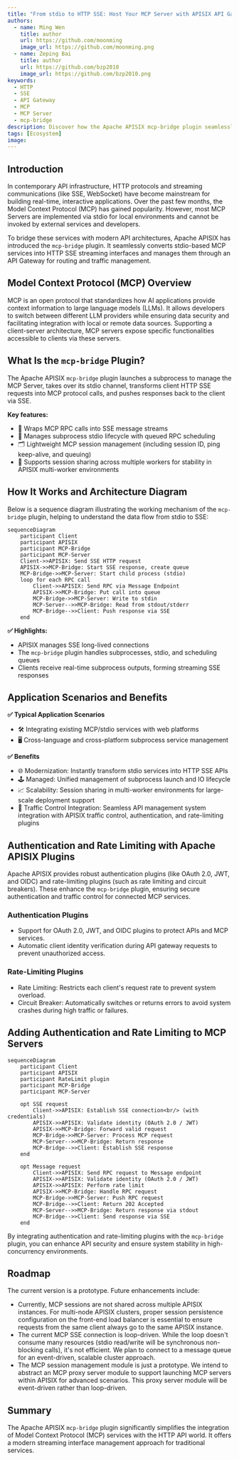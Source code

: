 ```yaml
---
title: "From stdio to HTTP SSE: Host Your MCP Server with APISIX API Gateway"
authors:
  - name: Ming Wen
    title: author
    url: https://github.com/moonming
    image_url: https://github.com/moonming.png
  - name: Zeping Bai
    title: author
    url: https://github.com/bzp2010
    image_url: https://github.com/bzp2010.png
keywords:
  - HTTP
  - SSE
  - API Gateway
  - MCP
  - MCP Server
  - mcp-bridge
description: Discover how the Apache APISIX mcp-bridge plugin seamlessly converts stdio-based MCP servers to scalable HTTP SSE services.
tags: [Ecosystem]
image: 
---
```


## Introduction

In contemporary API infrastructure, HTTP protocols and streaming communications (like SSE, WebSocket) have become mainstream for building real-time, interactive applications. Over the past few months, the Model Context Protocol (MCP) has gained popularity. However, most MCP Servers are implemented via stdio for local environments and cannot be invoked by external services and developers.

To bridge these services with modern API architectures, Apache APISIX has introduced the `mcp-bridge` plugin. It seamlessly converts stdio-based MCP services into HTTP SSE streaming interfaces and manages them through an API Gateway for routing and traffic management.

## Model Context Protocol (MCP) Overview

MCP is an open protocol that standardizes how AI applications provide context information to large language models (LLMs). It allows developers to switch between different LLM providers while ensuring data security and facilitating integration with local or remote data sources. Supporting a client-server architecture, MCP servers expose specific functionalities accessible to clients via these servers.

## What Is the `mcp-bridge` Plugin?

The Apache APISIX `mcp-bridge` plugin launches a subprocess to manage the MCP Server, takes over its stdio channel, transforms client HTTP SSE requests into MCP protocol calls, and pushes responses back to the client via SSE.

**Key features:**

- 📡 Wraps MCP RPC calls into SSE message streams
- 🔄 Manages subprocess stdio lifecycle with queued RPC scheduling
- 🗂️ Lightweight MCP session management (including session ID, ping keep-alive, and queuing)
- 🧰 Supports session sharing across multiple workers for stability in APISIX multi-worker environments

## How It Works and Architecture Diagram

Below is a sequence diagram illustrating the working mechanism of the `mcp-bridge` plugin, helping to understand the data flow from stdio to SSE:

```
sequenceDiagram
    participant Client
    participant APISIX
    participant MCP-Bridge
    participant MCP-Server
    Client->>APISIX: Send SSE HTTP request
    APISIX->>MCP-Bridge: Start SSE response, create queue
    MCP-Bridge->>MCP-Server: Start child process (stdio)
    loop for each RPC call
        Client->>APISIX: Send RPC via Message Endpoint
        APISIX->>MCP-Bridge: Put call into queue
        MCP-Bridge->>MCP-Server: Write to stdin
        MCP-Server-->>MCP-Bridge: Read from stdout/stderr
        MCP-Bridge-->>Client: Push response via SSE
    end
```

**✅ Highlights:**

- APISIX manages SSE long-lived connections
- The `mcp-bridge` plugin handles subprocesses, stdio, and scheduling queues
- Clients receive real-time subprocess outputs, forming streaming SSE responses

## Application Scenarios and Benefits

**✅ Typical Application Scenarios**

- 🛠️ Integrating existing MCP/stdio services with web platforms
- 🖥️ Cross-language and cross-platform subprocess service management

**✅ Benefits**

- 🌐 Modernization: Instantly transform stdio services into HTTP SSE APIs
- 🕹️ Managed: Unified management of subprocess launch and IO lifecycle
- 📈 Scalability: Session sharing in multi-worker environments for large-scale deployment support
- 🔄 Traffic Control Integration: Seamless API management system integration with APISIX traffic control, authentication, and rate-limiting plugins

## Authentication and Rate Limiting with Apache APISIX Plugins

Apache APISIX provides robust authentication plugins (like OAuth 2.0, JWT, and OIDC) and rate-limiting plugins (such as rate limiting and circuit breakers). These enhance the `mcp-bridge` plugin, ensuring secure authentication and traffic control for connected MCP services.

### Authentication Plugins

- Support for OAuth 2.0, JWT, and OIDC plugins to protect APIs and MCP services.
- Automatic client identity verification during API gateway requests to prevent unauthorized access.

### Rate-Limiting Plugins

- Rate Limiting: Restricts each client's request rate to prevent system overload.
- Circuit Breaker: Automatically switches or returns errors to avoid system crashes during high traffic or failures.

## Adding Authentication and Rate Limiting to MCP Servers

```
sequenceDiagram
    participant Client
    participant APISIX
    participant RateLimit plugin
    participant MCP-Bridge
    participant MCP-Server
    
    opt SSE request
        Client->>APISIX: Establish SSE connection<br/> (with credentials)
        APISIX->>APISIX: Validate identity (OAuth 2.0 / JWT)
        APISIX->>MCP-Bridge: Forward valid request
        MCP-Bridge->>MCP-Server: Process MCP request
        MCP-Server-->>MCP-Bridge: Return response
        MCP-Bridge-->>Client: Establish SSE response
    end

    opt Message request
        Client->>APISIX: Send RPC request to Message endpoint
        APISIX->>APISIX: Validate identity (OAuth 2.0 / JWT)
        APISIX->>APISIX: Perform rate limit
        APISIX->>MCP-Bridge: Handle RPC request
        MCP-Bridge->>MCP-Server: Push RPC request
        MCP-Bridge-->>Client: Return 202 Accepted
        MCP-Server-->>MCP-Bridge: Return response via stdout
        MCP-Bridge-->>Client: Send response via SSE
    end
```

By integrating authentication and rate-limiting plugins with the `mcp-bridge` plugin, you can enhance API security and ensure system stability in high-concurrency environments.

## Roadmap

The current version is a prototype. Future enhancements include:

- Currently, MCP sessions are not shared across multiple APISIX instances. For multi-node APISIX clusters, proper session persistence configuration on the front-end load balancer is essential to ensure requests from the same client always go to the same APISIX instance.
- The current MCP SSE connection is loop-driven. While the loop doesn't consume many resources (stdio read/write will be synchronous non-blocking calls), it's not efficient. We plan to connect to a message queue for an event-driven, scalable cluster approach.
- The MCP session management module is just a prototype. We intend to abstract an MCP proxy server module to support launching MCP servers within APISIX for advanced scenarios. This proxy server module will be event-driven rather than loop-driven.

## Summary

The Apache APISIX `mcp-bridge` plugin significantly simplifies the integration of Model Context Protocol (MCP) services with the HTTP API world. It offers a modern streaming interface management approach for traditional services.

